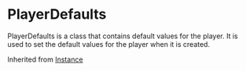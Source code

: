 # PlayerDefaults
PlayerDefaults is a class that contains default values for the player. It is used to set the default values for the player when it is created.

Inherited from [Instance](../Instance)
